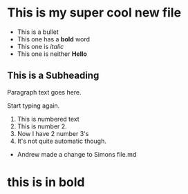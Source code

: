 # This is my super cool new file

* This is a bullet
* This one has a **bold** word
* This one is *italic*
* This one is neither **Hello**

## This is a Subheading

Paragraph text goes here.

Start typing again.

1. This is numbered text
2. This is number 2.
3. Now I have 2 number 3's
4. It's not quite automatic though.
* Andrew made a change to Simons file.md
# **this is in bold**

